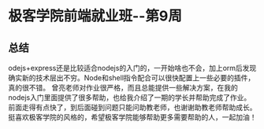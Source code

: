 # 极客学院前端就业班--第9周
## 总结
odejs+express还是比较适合nodejs的入门的，一开始啥也不会，加上orm后发现确实新的技术层出不穷。Node和shell指令配合可以很快配置上一些必要的插件，真的很不错。
曾亮老师对作业很严格，而且总能提供一些解决方案，在我的nodejs入门里面提供了很多帮助，也给我介绍了一期的学长并帮助完成了作业。
前面走得有点快了，到后面碰到问题只能问助教老师，也谢谢助教老师帮助成长。
挺喜欢极客学院的风格的，希望极客学院能够帮助更多需要帮助的人，一起加油！